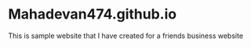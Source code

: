 # Mahadevan474.github.io

This is sample website that I have created for a friends business website
